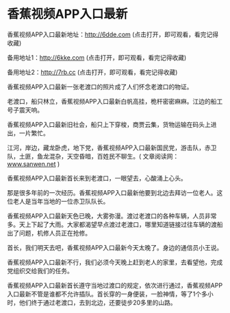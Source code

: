 # 香蕉视频APP入口最新

香蕉视频APP入口最新地址：http://6dde.com (点击打开，即可观看，看完记得收藏)

备用地址1：http://6kke.com (点击打开，即可观看，看完记得收藏)

备用地址2：http://7rb.cc (点击打开，即可观看，看完记得收藏)







香蕉视频APP入口最新一张老渡口的照片成了人们怀念老渡口的物证。

老渡口，船只林立，香蕉视频APP入口最新白帆高挂，桅杆密密麻麻。江边的船工号子震天响。

香蕉视频APP入口最新旧社会，船只上下穿梭，商贾云集，货物运输在码头上进出，一片繁忙。

江河，岸边，藏龙卧虎，地下党，香蕉视频APP入口最新国民党，游击队，赤卫队，土匪，鱼龙混杂，天空昏暗，百姓民不聊生。( 文章阅读网：www.sanwen.net )

香蕉视频APP入口最新首长来到老渡口，一眼望去，心酸涌上心头。

那是很多年前的一次经历。香蕉视频APP入口最新他要到北边去拜访一位老人。这位老人是当年当地的一位赤卫队队长。

香蕉视频APP入口最新天色已晚，大雾弥漫。渡过老渡口的各种车辆，人员非常多。天上下起了大雨。大家都渴望早点渡过老渡口，哪里知道链接过往车辆的渡船出了问题，机修人员正在抢修。

首长，我们明天去吧，香蕉视频APP入口最新今天太晚了。身边的通信员小王说。

香蕉视频APP入口最新不行，我们必须今天晚上赶到老人的家里，去看望他，完成党组织交给我们的任务。

香蕉视频APP入口最新首长遵守当地过渡口的规定，依次进行通过，香蕉视频APP入口最新不管是谁都不允许插队。首长穿的一身便装，一脸神情，等了1个多小时，他们终于通过老渡口，去到北边，还要徒步20多里的山路。


